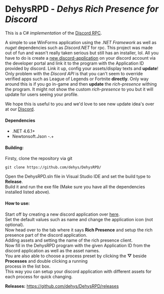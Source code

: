 # DehysRPD - _Dehys Rich Presence for Discord_
This is a C# _implementation_ of the [Discord RPC](https://github.com/discordapp/discord-rpc).

A simple to use WinForms application using the _.NET Framework_ as well as _nuget_ dependencies such as _Discord.NET_ for rpc.
This project was made out of fun and wasn't really taken serious but still has an installer, lol. All you 
have to do is create a [new discord-application](https://github.com/SinisterRectus/Discordia/wiki/Setting-up-a-Discord-application) on your discord account via the developer portal and link it to the program
with the Application ID provided by discord. Link it up, config your assets/display texts and **update**! Only problem with the
_Discord API_ is that you can't seem to override verified apps such as League of Legends or Fortnite **directly**. Only way around this
is if you go in-game and then **update** the _rich-presence_ withing the program. It might not show the custom _rich-presence_ to you
but it will update for users seeing your profile.

We hope this is useful to you and we'd love to see new update idea's over at our [Discord](https://discord.gg/3JVTjhn).

#### Dependencies
 - .NET 4.6.1+
 - Newtonsoft.Json -.+
 
#### Building:
Firsty, clone the repository via git
```
git clone https://github.com/dehys/DehysRPD/
```

Open the DehysRPD.sln file in Visual Studio IDE and set the build type to **Release**.  
Build it and run the exe file (Make sure you have all the dependencies installed listed above).

#### How to use:
Start off by creating a new discord application over [here](https://discordapp.com/developers/applications).  
Set the default values such as name and change the application icon (not optional).  
Now head over to the tab where it says **Rich Presence** and setup the rich presence part of the discord application.  
Adding assets and setting the name of the rich presence client.  
Now fill in the DehysRPD program with the given Application ID from the discord application as well as the asset names.  
You are also able to choose a process preset by clicking the **▽** beside **Processes** and double clicking a running  
process in the list box.  
This way you can setup your discord application with different assets for each process for quick changing.  

**Releases:** https://github.com/dehys/DehysRPD/releases
